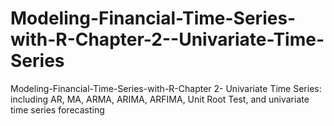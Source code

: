 # Modeling-Financial-Time-Series-with-R-Chapter-2--Univariate-Time-Series
Modeling-Financial-Time-Series-with-R-Chapter 2- Univariate Time Series: including AR, MA, ARMA, ARIMA, ARFIMA, Unit Root Test, and univariate time series forecasting 
